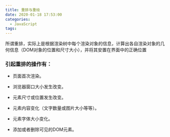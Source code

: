 ```yaml
---
title: 重排与重绘
date: 2020-01-18 17:53:00
categories:
  - JavaScript
tags: 
---
```


所谓重排，实际上是根据渲染树中每个渲染对象的信息，计算出各自渲染对象的几何信息（DOM对象的位置和尺寸大小），并将其安置在界面中的正确位置

### 引起重排的操作有：

+ 页面首次渲染。

+ 浏览器窗口大小发生改变。

+ 元素尺寸或位置发生改变。

+ 元素内容变化（文字数量或图片大小等等）。

+ 元素字体大小变化。

+ 添加或者删除可见的DOM元素。




